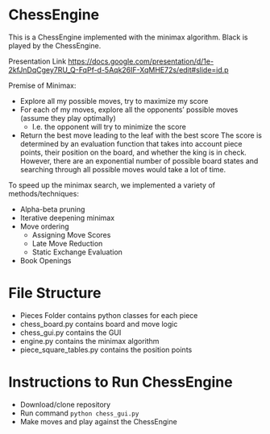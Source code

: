 # ChessEngine

This is a ChessEngine implemented with the minimax algorithm. Black is played by the ChessEngine. 

Presentation Link
https://docs.google.com/presentation/d/1e-2kfJnDqCgey7RU_Q-FqPf-d-5Aqk26IF-XqMHE72s/edit#slide=id.p

Premise of Minimax:
- Explore all my possible moves, try to maximize my score
- For each of my moves, explore all the opponents’ possible moves (assume they play optimally)
  -  I.e. the opponent will try to minimize the score
- Return the best move leading to the leaf with the best score
The score is determined by an evaluation function that takes into account piece points, their position on the board, and whether the king is in check.
However, there are an exponential number of possible board states and searching through all possible moves would take a lot of time.

To speed up the minimax search, we implemented a variety of methods/techniques:
- Alpha-beta pruning
- Iterative deepening minimax
- Move ordering
  - Assigning Move Scores
  - Late Move Reduction
  - Static Exchange Evaluation
- Book Openings

# File Structure
- Pieces Folder contains python classes for each piece
- chess_board.py contains board and move logic
- chess_gui.py contains the GUI
- engine.py contains the minimax algorithm
- piece_square_tables.py contains the position points 

# Instructions to Run ChessEngine
- Download/clone repository
- Run command `python chess_gui.py`
- Make moves and play against the ChessEngine

